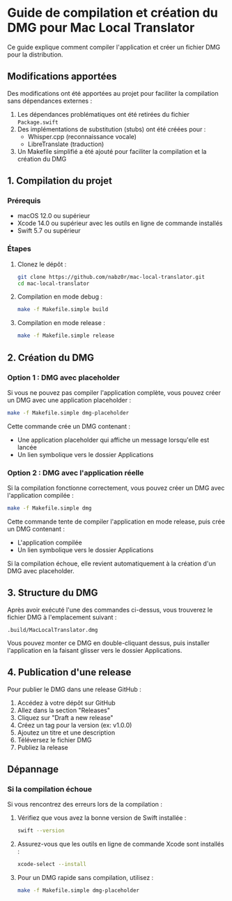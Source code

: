 # Guide de compilation et création du DMG pour Mac Local Translator

Ce guide explique comment compiler l'application et créer un fichier DMG pour la distribution.

## Modifications apportées

Des modifications ont été apportées au projet pour faciliter la compilation sans dépendances externes :

1. Les dépendances problématiques ont été retirées du fichier `Package.swift`
2. Des implémentations de substitution (stubs) ont été créées pour :
   - Whisper.cpp (reconnaissance vocale)
   - LibreTranslate (traduction)
3. Un Makefile simplifié a été ajouté pour faciliter la compilation et la création du DMG

## 1. Compilation du projet

### Prérequis

- macOS 12.0 ou supérieur
- Xcode 14.0 ou supérieur avec les outils en ligne de commande installés
- Swift 5.7 ou supérieur

### Étapes

1. Clonez le dépôt :
   ```bash
   git clone https://github.com/nabz0r/mac-local-translator.git
   cd mac-local-translator
   ```

2. Compilation en mode debug :
   ```bash
   make -f Makefile.simple build
   ```

3. Compilation en mode release :
   ```bash
   make -f Makefile.simple release
   ```

## 2. Création du DMG

### Option 1 : DMG avec placeholder

Si vous ne pouvez pas compiler l'application complète, vous pouvez créer un DMG avec une application placeholder :

```bash
make -f Makefile.simple dmg-placeholder
```

Cette commande crée un DMG contenant :
- Une application placeholder qui affiche un message lorsqu'elle est lancée
- Un lien symbolique vers le dossier Applications

### Option 2 : DMG avec l'application réelle

Si la compilation fonctionne correctement, vous pouvez créer un DMG avec l'application compilée :

```bash
make -f Makefile.simple dmg
```

Cette commande tente de compiler l'application en mode release, puis crée un DMG contenant :
- L'application compilée
- Un lien symbolique vers le dossier Applications

Si la compilation échoue, elle revient automatiquement à la création d'un DMG avec placeholder.

## 3. Structure du DMG

Après avoir exécuté l'une des commandes ci-dessus, vous trouverez le fichier DMG à l'emplacement suivant :

```
.build/MacLocalTranslator.dmg
```

Vous pouvez monter ce DMG en double-cliquant dessus, puis installer l'application en la faisant glisser vers le dossier Applications.

## 4. Publication d'une release

Pour publier le DMG dans une release GitHub :

1. Accédez à votre dépôt sur GitHub
2. Allez dans la section "Releases"
3. Cliquez sur "Draft a new release"
4. Créez un tag pour la version (ex: v1.0.0)
5. Ajoutez un titre et une description
6. Téléversez le fichier DMG
7. Publiez la release

## Dépannage

### Si la compilation échoue

Si vous rencontrez des erreurs lors de la compilation :

1. Vérifiez que vous avez la bonne version de Swift installée :
   ```bash
   swift --version
   ```

2. Assurez-vous que les outils en ligne de commande Xcode sont installés :
   ```bash
   xcode-select --install
   ```

3. Pour un DMG rapide sans compilation, utilisez :
   ```bash
   make -f Makefile.simple dmg-placeholder
   ```